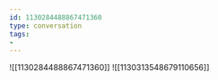 ```yaml
---
id: 1130284488867471360
type: conversation
tags:
- 
---
```

![[1130284488867471360]]
![[1130313548679110656]]

